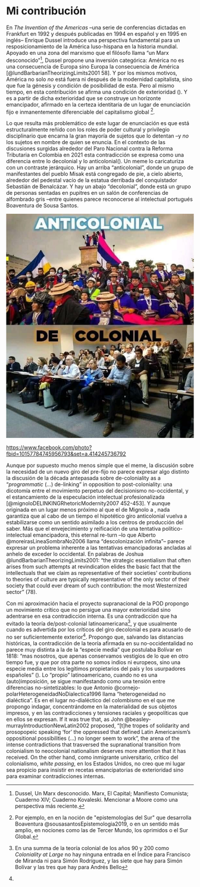 # Mi contribución

En _The Invention of the Americas_ –una serie de conferencias dictadas en Frankfurt en 1992 y después publicadas en 1994 en español y en 1995 en inglés– Enrique Dussel introduce una perspectiva fundamental para un resposicionamiento de la América luso-hispana en la historia mundial. Apoyado en una zona del marxismo que el filósofo llama “un Marx desconocido”[^1], Dussel propone una inversión categórica: América no es una consecuencia de Europa sino Europa la consecuencia de América [@lundBarbarianTheorizingLimits2001 58]. Y por los mismos motivos, América no solo _no_ está fuera ni después de la modernidad capitalista, sino que fue la génesis y condición de posibilidad de esta.  Pero al mismo tiempo, en esta contribución se afirma una condición de exterioridad (). Y es a partir de dicha exterioridad que se construye un horizonte emancipador, afirmado en la certeza identitaria de un lugar de enunciación fijo e inmanentemente diferenciable del capitalismo global [^2]. 

Lo que resulta más problemático de este lugar de enunciación es que está estructuralmente reñido con los roles de poder cultural y privilegio disciplinario que encarna la gran mayoría de sujetos que lo detentan –y _no_ los sujetos en nombre de quien se enuncia. En el contexto de las discusiones surgidas alrededor del Paro Nacional contra la Reforma Tributaria en Colombia en 2021 esta contradicción se expresa como una diferencia entre lo decolonial y lo anticolonial(). Un meme  lo caricaturiza con un contraste jerárquico. Hay un arriba “anticolonial”, donde un grupo de manifestantes del pueblo Misak está congregado de pie, a cielo abierto, alrededor del pedestal vacío de la estatua derribada del conquistador Sebastián de Benalcázar. Y hay un abajo “decolonial”, donde está un grupo de personas sentadas en pupitres en un salón de conferencias de alfombrado gris –entre quienes parece reconocerse al intelectual portugués Boaventura de Sousa Santos. 

![3720e1ea57760fead22bde2bdd0daa82.png](../img/my-image.png/3720e1ea57760fead22bde2bdd0daa82.png)

https://www.facebook.com/photo?fbid=10157784745956793&set=a.414245736792

Aunque por supuesto mucho menos simple que el meme, la discusión sobre la necesidad de un nuevo giro del pre-fijo no parece expresar algo distinto la discusión de la década antepasada sobre de-coloniality as a “_programmatic_ (…) de-linking” in opposition to post-coloniality: una dicotomía entre el movimiento perpetuo del decisionismo no-occidental, y el estancamiento de la especulación intelectual profesionalizada [@mignoloDELINKINGRhetoricModernity2007 452-453]. Y aunque originada en un lugar menos próximo al  que el de Mignolo a , nada garantiza que al cabo de un tiempo el hipotético giro anticolonial vuelva a estabilizarse como un sentido asimilado a los centros de producción del saber. Más que el envejecimiento y reificación de una tentativa político-intelectual emancipadora, this eternal re-turn –lo que Alberto @moreirasLineaSombraNo2006 llama “descolonización infinita”– parece expresar un problema inherente a las tentativas emancipadoras ancladas al anhelo de exceder lo occidental. En palabras de Joshua @lundBarbarianTheorizingLimits2001:  “the strategic essentialism that often arises from such attempts at revindication elides the basic fact that the intellectuals that we claim as representative of their societies' contributions to theories of culture are typically representative of the only sector of their society that could ever dream of such contribution: the most Westernized sector” (78).

Con mi aproximación hacia el proyecto supranacional de la POD propongo un movimiento crítico que no persigue una mayor exterioridad sino adentrarse en esa contradicción interna. Es una contradicción que ha evitado la teoría de/post-colonial latinoamericana[^3], y que usualmente cuando es advertida por los críticos del giro decolonial es para acusarlo de no ser suficientemente exterior[^4]. Propongo que, salvando las distancias históricas, la contradicción de la teoría afirmada en su no-occidentalidad no parece muy distinta a la de la “especie media” que postulaba Bolívar en 1818: “mas nosotros, que apenas conservamos vestigios de lo que en otro tiempo fue, y que por otra parte no somos indios ni europeos, sino una especie media entre los legítimos propietarios del país y los usurpadores españoles” (). Lo “propio” latinoamericano, cuando no es una (auto)imposición, se sigue manifestando como una tensión entre diferencias no-sintetizables: lo que Antonio @cornejo-polarHeterogeneidadNoDialectica1996 llama “heterogeneidad no dialéctica”. Es en el lugar no-dialéctico del colombismo en el que me propongo indagar, concentrándome en la materialidad de sus objetos impresos, y en las contradicciones y tensiones raciales y geopolíticas que en ellos se expresan. If it was true that, as John @beasley-murrayIntroductionNewLatin2002 proposed, “[t]he tropes of solidarity and prosopopeic speaking ‘for’ the oppressed that defined Latin  Americanism’s oppositional possibilities (…) no longer seem to work”, the arena of the intense contradictions that trasversed the supranational transition from colonialism to neocolonial nationalism deserves more attention that it has received. On the other hand, como inmigrante universitario, crítico del colonialismo, _white passing_, en los Estados Unidos, no creo que mi lugar sea propicio para insistir en recetas emancipatorias de exterioridad sino para examinar contradicciones internas.




[^1]: Dussel, Un Marx desconocido. Marx, El Capital; Manifiesto Comunista; Cuaderno XIV; Cuaderno Kovaleski. Mencionar a Moore como una perspectiva más reciente.

[^2]: Por ejemplo, en en la noción de "epistemologías del Sur" que desarrolla Boaventura @sousasantosEpistemologia2019, o en un sentido más amplio, en nociones como las de Tercer Mundo, los oprimidos o el Sur Global.
[^3]: En una summa de la teoría colonial de los años 90 y 200 como _Coloniality at Large_ no hay ninguna entrada  en el Índice para Francisco de Miranda ni para Simón Rodríguez, y las siete que hay para Simón Bolívar y las tres que hay para Andrés Bello
[^4]: 